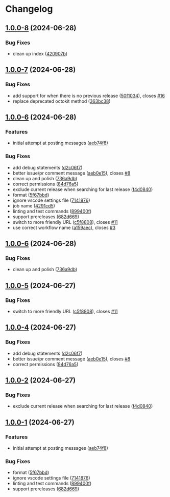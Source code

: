 # Changelog

## [1.0.0-8](https://github.com/agrc/release-notifier-action/compare/v1.0.0-7...v1.0.0-8) (2024-06-28)


### Bug Fixes

* clean up index ([420907b](https://github.com/agrc/release-notifier-action/commit/420907bb97eae7b229b99360fe417b6d7dacebaf))

## [1.0.0-7](https://github.com/agrc/release-notifier-action/compare/v1.0.0-6...v1.0.0-7) (2024-06-28)


### Bug Fixes

* add support for when there is no previous release ([50f1034](https://github.com/agrc/release-notifier-action/commit/50f1034effd1fb021576c43306ac4d749f107da8)), closes [#16](https://github.com/agrc/release-notifier-action/issues/16)
* replace deprecated octokit method ([363bc38](https://github.com/agrc/release-notifier-action/commit/363bc38f51c3d5cf0d61afcb31b07222b541cf25))

## [1.0.0-6](https://github.com/agrc/release-notifier-action/compare/v1.0.0-6...v1.0.0-6) (2024-06-28)


### Features

* initial attempt at posting messages ([aeb74f8](https://github.com/agrc/release-notifier-action/commit/aeb74f84e19859ab33a4657f0c71a751d01f870b))


### Bug Fixes

* add debug statements ([d2c06f7](https://github.com/agrc/release-notifier-action/commit/d2c06f7f9e2718821cbacb990029bdc5be128e4a))
* better issue/pr comment message ([aeb0e15](https://github.com/agrc/release-notifier-action/commit/aeb0e15e3b14b8a094a00c3c5d5b9c7a60d7bcf6)), closes [#8](https://github.com/agrc/release-notifier-action/issues/8)
* clean up and polish ([736a9db](https://github.com/agrc/release-notifier-action/commit/736a9db6057259be6b2ffee01cc788b67c76f5fa))
* correct permissions ([84d76a5](https://github.com/agrc/release-notifier-action/commit/84d76a50e491b006bfae2debaec518b7b33b831b))
* exclude current release when searching for last release ([f4d0840](https://github.com/agrc/release-notifier-action/commit/f4d0840b6032d666fd45c4c001b1cd4ace558a03))
* format ([5f67bbd](https://github.com/agrc/release-notifier-action/commit/5f67bbd7a1311a0c18b47f6ff1d3a79a249a44d2))
* ignore vscode settings file ([7141876](https://github.com/agrc/release-notifier-action/commit/714187608ce86bfd8142bf759caa945d1169bb99))
* job name ([4291cd5](https://github.com/agrc/release-notifier-action/commit/4291cd524ee9aa84b9e9e7ef83b7280250db1a8e))
* linting and test commands ([899400f](https://github.com/agrc/release-notifier-action/commit/899400f611a062f1da03d14bc187f699b984ea55))
* support prereleases ([682d669](https://github.com/agrc/release-notifier-action/commit/682d669601edf43e7e90ee11900b10f68d86e775))
* switch to more friendly URL ([c5f8808](https://github.com/agrc/release-notifier-action/commit/c5f880807b3dd5a8479a65be2011fc698219a111)), closes [#11](https://github.com/agrc/release-notifier-action/issues/11)
* use correct workflow name ([a159aec](https://github.com/agrc/release-notifier-action/commit/a159aecd61f5d660e74e6d5ce4dcff75917d10f0)), closes [#3](https://github.com/agrc/release-notifier-action/issues/3)

## [1.0.0-6](https://github.com/agrc/release-notifier-action/compare/v1.0.0-5...v1.0.0-6) (2024-06-28)


### Bug Fixes

* clean up and polish ([736a9db](https://github.com/agrc/release-notifier-action/commit/736a9db6057259be6b2ffee01cc788b67c76f5fa))

## [1.0.0-5](https://github.com/agrc/release-notifier-action/compare/v1.0.0-4...v1.0.0-5) (2024-06-27)


### Bug Fixes

* switch to more friendly URL ([c5f8808](https://github.com/agrc/release-notifier-action/commit/c5f880807b3dd5a8479a65be2011fc698219a111)), closes [#11](https://github.com/agrc/release-notifier-action/issues/11)

## [1.0.0-4](https://github.com/agrc/release-notifier-action/compare/v1.0.0-2...v1.0.0-4) (2024-06-27)


### Bug Fixes

* add debug statements ([d2c06f7](https://github.com/agrc/release-notifier-action/commit/d2c06f7f9e2718821cbacb990029bdc5be128e4a))
* better issue/pr comment message ([aeb0e15](https://github.com/agrc/release-notifier-action/commit/aeb0e15e3b14b8a094a00c3c5d5b9c7a60d7bcf6)), closes [#8](https://github.com/agrc/release-notifier-action/issues/8)
* correct permissions ([84d76a5](https://github.com/agrc/release-notifier-action/commit/84d76a50e491b006bfae2debaec518b7b33b831b))

## [1.0.0-2](https://github.com/agrc/release-notifier-action/compare/v1.0.0-1...v1.0.0-2) (2024-06-27)


### Bug Fixes

* exclude current release when searching for last release ([f4d0840](https://github.com/agrc/release-notifier-action/commit/f4d0840b6032d666fd45c4c001b1cd4ace558a03))

## [1.0.0-1](https://github.com/agrc/release-notifier-action/compare/v1.0.0-0...v1.0.0-1) (2024-06-27)


### Features

* initial attempt at posting messages ([aeb74f8](https://github.com/agrc/release-notifier-action/commit/aeb74f84e19859ab33a4657f0c71a751d01f870b))


### Bug Fixes

* format ([5f67bbd](https://github.com/agrc/release-notifier-action/commit/5f67bbd7a1311a0c18b47f6ff1d3a79a249a44d2))
* ignore vscode settings file ([7141876](https://github.com/agrc/release-notifier-action/commit/714187608ce86bfd8142bf759caa945d1169bb99))
* linting and test commands ([899400f](https://github.com/agrc/release-notifier-action/commit/899400f611a062f1da03d14bc187f699b984ea55))
* support prereleases ([682d669](https://github.com/agrc/release-notifier-action/commit/682d669601edf43e7e90ee11900b10f68d86e775))
